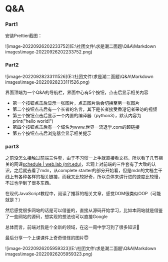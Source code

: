 # Q&A

### Part1

安装Prettier截图：

![image-20220926202233752](E:\社团文件\求是潮二面题\Q&A\Markdown images\image-20220926202233752.png)



### Part2

![image-20220928233111526](E:\社团文件\求是潮二面题\Q&A\Markdown images\image-20220928233111526.png)

界面顶端为一个Q&A的导航栏，界面中心有5个按钮，点击后显示相关内容

- 第一个按钮点击后显示一张图片，点击图片后会切换至另一张图片
- 第二个按钮点击后有一个长者的名言，其下是长者接受香港记者采访的视频
- 第三个按钮点击后显示一个内置的编译器（python3），默认内容为print("hello world!")
- 第四个按钮点击后有一个域名为www.世界一流退学.com的超链接
- 第五个按钮点击后浏览器会显示相关提示
### part3

之前没怎么接触过前端三件套，由于不习惯一上手就直接看文档，所以看了几节相关的网课[schedule | web.lab (mit.edu)](https://weblab.mit.edu/schedule/#weekone)，宏观上对前端的三件套有了大致的认识，之后就去看了mdn，从complete starter的部分开始看，但是mdn的文档主干线上有各种各样的相关链接，而我又比较好奇，所以总体来讲行进的速度比较慢，不过也学到了很多东西。

在现代JavaScript教程中，阅读了推荐的相关文章，感觉DOM很类似OOP（可能就是？）

然后感觉很多网站的话是可以借鉴的，直接从源码开始学习，比如本网站就是借鉴了一些网站的源码，想实现的想法也可以直接Google

总体而言，前端对我是个全新的领域，在这一周中学习到了很多知识🥰

最后分享一个上课课件上奇奇怪怪的图片😇



![image-20220926205959323](E:\社团文件\求是潮二面题\Q&A\Markdown images\image-20220926205959323.png)
